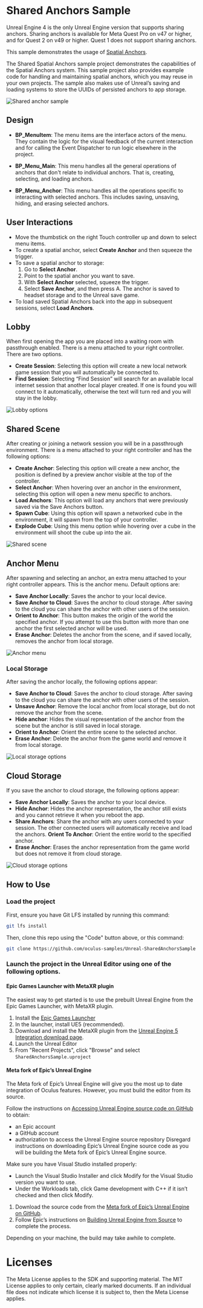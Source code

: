 # Shared Anchors Sample

<oc-devui-note color="note">Unreal Engine 4 is the only Unreal Engine version that supports sharing anchors.</oc-devui-note>
<oc-devui-note color="note">Sharing anchors is available for Meta Quest Pro on v47 or higher, and for Quest 2 on v49 or higher. Quest 1 does not support sharing anchors.</oc-devui-note>

This sample demonstrates the usage of [Spatial Anchors](https://developer.oculus.com/documentation/unreal/unreal-spatial-anchors/).

The Shared Spatial Anchors sample project demonstrates the capabilities of the Spatial Anchors system. This sample project also provides example code for handling and maintaining spatial anchors, which you may reuse in your own projects. The sample also makes use of Unreal’s saving and loading systems to store the UUIDs of persisted anchors to app storage.

![Shared anchor sample](Media/unreal-spatial-anchor-sample-app.png)

## Design

* **BP_MenuItem**: The menu items are the interface actors of the menu. They contain the logic for the visual feedback of the current interaction and for calling the Event Dispatcher to run logic elsewhere in the project.

* **BP_Menu_Main**: This menu handles all the general operations of anchors that don't relate to individual anchors. That is, creating, selecting, and loading anchors.

* **BP_Menu_Anchor**: This menu handles all the operations specific to interacting with selected anchors. This includes saving, unsaving, hiding, and erasing selected anchors.

## User Interactions

- Move the thumbstick on the right Touch controller up and down to select menu items.
- To create a spatial anchor, select **Create Anchor** and then squeeze the trigger.
- To save a spatial anchor to storage:
    1. Go to **Select Anchor**.
    2. Point to the spatial anchor you want to save.
    3. With **Select Anchor** selected, squeeze the trigger.
    4. Select **Save Anchor**, and then press A. The anchor is saved to headset storage and to the Unreal save game.
- To load saved Spatial Anchors back into the app in subsequent sessions, select **Load Anchors**.

## Lobby

When first opening the app you are placed into a waiting room with passthrough enabled. There is a menu attached to your right controller. There are two options.

* **Create Session**:  Selecting this option will create a new local network game session that you will automatically be connected to.
* **Find Session**: Selecting “Find Session” will search for an available local internet session that another local player created. If one is found you will connect to it automatically, otherwise the text will turn red and you will stay in the lobby.

![Lobby options](Media/lobby-options.png)

## Shared Scene

After creating or joining a network session you will be in a passthrough environment. There is a menu attached to your right controller and has the following options:
* **Create Anchor**: Selecting this option will create a new anchor, the position is defined by a preview anchor visible at the top of the controller.
* **Select Anchor**: When hovering over an anchor in the environment, selecting this option will open a new menu specific to anchors.
* **Load Anchors**: This option will load any anchors that were previously saved via the Save Anchors button.
* **Spawn Cube**: Using this option will spawn a networked cube in the environment, it will spawn from the top of your controller.
* **Explode Cube**: Using this menu option while hovering over a cube in the environment will shoot the cube up into the air.

![Shared scene](Media/shared-scene.png)

## Anchor Menu
After spawning and selecting an anchor, an extra menu attached to your right controller appears. This is the anchor menu. Default options are:

* **Save Anchor Locally**: Saves the anchor to your local device.
* **Save Anchor to Cloud**: Saves the anchor to cloud storage. After saving to the cloud you can share the anchor with other users of the session.
* **Orient to Anchor**: This button makes the origin of the world the specified anchor. If you attempt to use this button with more than one anchor the first selected anchor will be used.
* **Erase Anchor**: Deletes the anchor from the scene, and if saved locally, removes the anchor from local storage.

![Anchor menu](Media/anchor-menu.png)

### Local Storage
After saving the anchor locally, the following options appear:

* **Save Anchor to Cloud**: Saves the anchor to cloud storage. After saving to the cloud you can share the anchor with other users of the session.
* **Unsave Anchor**: Remove the local anchor from local storage, but do not remove the anchor from the scene.
* **Hide anchor**: Hides the visual representation of the anchor from the scene but the anchor is still saved in local storage.
* **Orient to Anchor**: Orient the entire scene to the selected anchor.
* **Erase Anchor**: Delete the anchor from the game world and remove it from local storage.

![Local storage options](Media/local-storage.png)

## Cloud Storage
If you save the anchor to cloud storage, the following options appear:

* **Save Anchor Locally**: Saves the anchor to your local device.
* **Hide Anchor**: Hides the anchor representation, the anchor still exists and you cannot retrieve it when you reboot the app.
* **Share Anchors**: Share the anchor with any users connected to your session. The other connected users will automatically receive and load the anchors.
**Orient To Anchor**: Orient the entire world to the specified anchor.
* **Erase Anchor**: Erases the anchor representation from the game world but does not remove it from cloud storage.

![Cloud storage options](Media/cloud-storage.png)

## How to Use

### Load the project

First, ensure you have Git LFS installed by running this command:
```sh
git lfs install
```

Then, clone this repo using the "Code" button above, or this command:
```sh
git clone https://github.com/oculus-samples/Unreal-SharedAnchorsSample
```

### Launch the project in the Unreal Editor using one of the following options.

#### Epic Games Launcher with MetaXR plugin

The easiest way to get started is to use the prebuilt Unreal Engine from the Epic Games Launcher, with MetaXR plugin.

1. Install the [Epic Games Launcher](https://www.epicgames.com/store/en-US/download)
2. In the launcher, install UE5 (recommended).
3. Download and install the MetaXR plugin from the [Unreal Engine 5 Integration download page](https://developer.oculus.com/downloads/package/unreal-engine-5-integration).
3. Launch the Unreal Editor
4. From "Recent Projects", click "Browse" and select `SharedAnchorsSample.uproject`

#### Meta fork of Epic’s Unreal Engine

The Meta fork of Epic’s Unreal Engine will give you the most up to date integration of Oculus features. However, you must build the editor from its source.

Follow the instructions on [Accessing Unreal Engine source code on GitHub](https://www.unrealengine.com/en-US/ue-on-github) to obtain:
- an Epic account
- a GitHub account
- authorization to access the Unreal Engine source repository
Disregard instructions on downloading Epic’s Unreal Engine source code as you will be building the Meta fork of Epic’s Unreal Engine source.

Make sure you have Visual Studio installed properly:
- Launch the Visual Studio Installer and click Modify for the Visual Studio version you want to use.
- Under the Workloads tab, click Game development with C++ if it isn’t checked and then click Modify.

1. Download the source code from the [Meta fork of Epic’s Unreal Engine on GitHub](https://github.com/Oculus-VR/UnrealEngine).
2. Follow Epic’s instructions on [Building Unreal Engine from Source](https://docs.unrealengine.com/5.2/en-US/building-unreal-engine-from-source/) to complete the process.

Depending on your machine, the build may take awhile to complete.

# Licenses
The Meta License applies to the SDK and supporting material. The MIT License applies to only certain, clearly marked documents. If an individual file does not indicate which license it is subject to, then the Meta License applies.
